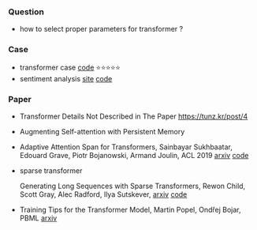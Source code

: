### Question

+ how to select proper parameters for transformer ?




### Case

+ transformer case [code](<https://github.com/tensorflow/tensor2tensor>) :star::star::star::star::star:
+ sentiment analysis [site](<https://mc.ai/deep-learning-in-production-sentiment-analysis-with-the-transformer-model/>) [code](<https://github.com/cortexlabs/cortex/blob/master/examples/pipelines/reviews/implementations/models/transformer.py>) 



### Paper

+ Transformer Details Not Described in The Paper <https://tunz.kr/post/4>

+ Augmenting Self-attention with Persistent Memory

+ Adaptive Attention Span for Transformers, Sainbayar Sukhbaatar, Edouard Grave, Piotr Bojanowski, Armand Joulin, ACL 2019 [arxiv](<https://arxiv.org/abs/1905.07799>) [code](<https://github.com/facebookresearch/adaptive-span>) 

+ sparse transformer

  Generating Long Sequences with Sparse Transformers, Rewon Child, Scott Gray, Alec Radford, Ilya Sutskever, [arxiv](<https://arxiv.org/abs/1904.10509>) [code](<https://github.com/openai/sparse_attention>) 

+ Training Tips for the Transformer Model, Martin Popel, Ondřej Bojar, PBML [arxiv](<https://arxiv.org/abs/1804.00247>) 
